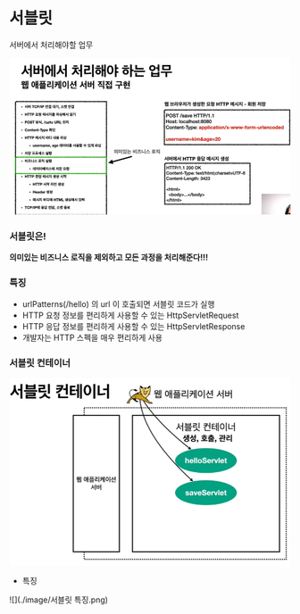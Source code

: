 # 서블릿



서버에서 처리해야할 업무

![](./image/직접구현한다면.png)



### 서블릿은!

**의미있는 비즈니스 로직을 제외하고 모든 과정을 처리해준다!!!**



### 특징

- urlPatterns(/hello) 의 url 이 호출되면 서블릿 코드가 실행
- HTTP 요청 정보를 편리하게 사용할 수 있는 HttpServletRequest
- HTTP 응답 정보를 편리하게 사용할 수 있는 HttpServletResponse
- 개발자는 HTTP 스펙을 매우 편리하게 사용



### 서블릿 컨테이너

![](./image/서블릿컨테이너.png)

- 특징

![](./image/서블릿 특징.png)